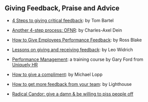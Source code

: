 ## Giving Feedback, Praise and Advice

- [4 Steps to giving critical feedback](https://www.tombartel.de/blog/a-primer-on-giving-critical-feedback): by Tom Bartel

- [Another 4-step process: OFNR](http://blog.d3in.org/post/153942984306/negative-feedback-antipatterns): by Charles-Axel Dein

- [How to Give Employees Performance Feedback](https://www.amazon.com/Employees-Performance-Feedback-Resolve-Resistance-ebook/dp/B00B7MWZIK/ref=sr_1_1?ie=UTF8&qid=1457551985&sr=8-1&keywords=ross+blake+feedback): by Ross Blake

- [Lessons on giving and receiving feedback](https://open.buffer.com/feedback/): by Leo Widrich

- [Performance Management](http://uniquelyhr.com): a training course by Gary Ford from [Uniquely HR](http://uniquelyhr.com)

- [How to give a compliment](http://randsinrepose.com/archives/rainbows-and-unicorns/): by Michael Lopp

- [How to get more feedback from your team](https://getlighthouse.com/blog/get-more-feedback-team): by Lighthouse

- [Radical Candor: give a damn & be willing to piss people off](http://firstround.com/review/radical-candor-the-surprising-secret-to-being-a-good-boss/)